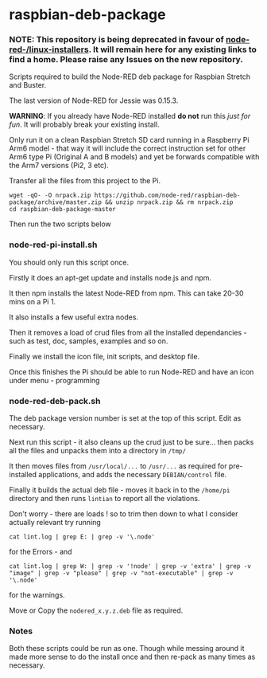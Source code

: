 # raspbian-deb-package


### **NOTE**: This repository is being deprecated in favour of [node-red-/linux-installers](https://github.com/node-red/linux-installers). It will remain here for any existing links to find a home. Please raise any Issues on the new repository.

Scripts required to build the Node-RED deb package for Raspbian Stretch and Buster.

The last version of Node-RED for Jessie was 0.15.3.

**WARNING**: If you already have Node-RED installed **do not** run this *just for fun*. It will probably break your existing install.

Only run it on a clean Raspbian Stretch SD card running in a Raspberry Pi Arm6 model -
that way it will include the correct instruction set for other Arm6 type Pi (Original
A and B models) and yet be forwards compatible with the Arm7 versions (Pi2, 3 etc).

Transfer all the files from this project to the Pi.

    wget -qO- -O nrpack.zip https://github.com/node-red/raspbian-deb-package/archive/master.zip && unzip nrpack.zip && rm nrpack.zip
    cd raspbian-deb-package-master

Then run the two scripts below

### node-red-pi-install.sh

You should only run this script once.

Firstly it does an apt-get update and installs node.js and npm.

It then npm installs the latest Node-RED from npm. This can take 20-30 mins on a Pi 1.

It also installs a few useful extra nodes.

Then it removes a load of crud files from all the installed dependancies -
such as test, doc, samples, examples and so on.

Finally we install the icon file, init scripts, and desktop file.

Once this finishes the Pi should be able to run Node-RED and have an icon under
menu - programming

### node-red-deb-pack.sh

The deb package version number is set at the top of this script. Edit as necessary.

Next run this script - it also cleans up the crud just to be sure... then packs
all the files and unpacks them into a directory in `/tmp/`

It then moves files from `/usr/local/...` to `/usr/...`  as required for pre-installed applications, and adds the necessary `DEBIAN/control` file.

Finally it builds the actual deb file - moves it back in to the `/home/pi` directory and then runs `lintian` to report all the violations.

Don't worry - there are loads ! so to trim then down to what I consider actually relevant try running

    cat lint.log | grep E: | grep -v '\.node'

for the Errors - and

    cat lint.log | grep W: | grep -v '!node' | grep -v 'extra' | grep -v "image" | grep -v "please" | grep -v "not-executable" | grep -v '\.node'

for the warnings.

Move or Copy the `nodered_x.y.z.deb` file as required.

### Notes

Both these scripts could be run as one. Though while messing around it made more sense to do the install once and then re-pack as many times as necessary.
